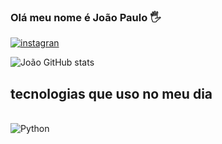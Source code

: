 ### Olá meu nome é João Paulo 🖐

[![instagran](https://img.shields.io/badge/Instagram-E4405F?style=for-the-badge&logo=instagram&logoColor=white)](https://www.instagram.com/jp.limaxx/)

![João GitHub stats](https://github-readme-stats.vercel.app/api?username=JPlima21&show_icons=true&theme=radical)

## tecnologias que uso no meu dia

<div style="diasplay: inline_block"><br/>
    <img alt="Python" src="https://img.shields.io/badge/Python-3776AB?style=for-the-badge&logo=python&logoColor=white">
</div>
